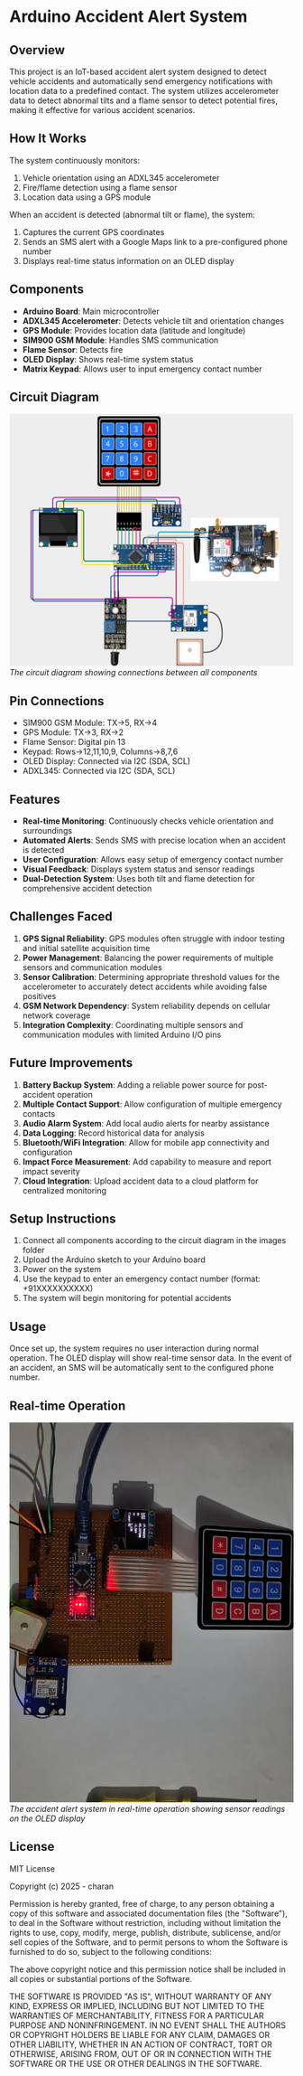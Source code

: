 # Arduino Accident Alert System

## Overview
This project is an IoT-based accident alert system designed to detect vehicle accidents and automatically send emergency notifications with location data to a predefined contact. The system utilizes accelerometer data to detect abnormal tilts and a flame sensor to detect potential fires, making it effective for various accident scenarios.

## How It Works
The system continuously monitors:
1. Vehicle orientation using an ADXL345 accelerometer
2. Fire/flame detection using a flame sensor
3. Location data using a GPS module

When an accident is detected (abnormal tilt or flame), the system:
1. Captures the current GPS coordinates
2. Sends an SMS alert with a Google Maps link to a pre-configured phone number
3. Displays real-time status information on an OLED display

## Components
- **Arduino Board**: Main microcontroller
- **ADXL345 Accelerometer**: Detects vehicle tilt and orientation changes
- **GPS Module**: Provides location data (latitude and longitude)
- **SIM900 GSM Module**: Handles SMS communication
- **Flame Sensor**: Detects fire
- **OLED Display**: Shows real-time system status
- **Matrix Keypad**: Allows user to input emergency contact number

## Circuit Diagram
![Circuit Diagram](images/Circuit_diagram.png)
*The circuit diagram showing connections between all components*

## Pin Connections
- SIM900 GSM Module: TX->5, RX->4
- GPS Module: TX->3, RX->2
- Flame Sensor: Digital pin 13
- Keypad: Rows->12,11,10,9, Columns->8,7,6
- OLED Display: Connected via I2C (SDA, SCL)
- ADXL345: Connected via I2C (SDA, SCL)

## Features
- **Real-time Monitoring**: Continuously checks vehicle orientation and surroundings
- **Automated Alerts**: Sends SMS with precise location when an accident is detected
- **User Configuration**: Allows easy setup of emergency contact number
- **Visual Feedback**: Displays system status and sensor readings
- **Dual-Detection System**: Uses both tilt and flame detection for comprehensive accident detection

## Challenges Faced
1. **GPS Signal Reliability**: GPS modules often struggle with indoor testing and initial satellite acquisition time
2. **Power Management**: Balancing the power requirements of multiple sensors and communication modules
3. **Sensor Calibration**: Determining appropriate threshold values for the accelerometer to accurately detect accidents while avoiding false positives
4. **GSM Network Dependency**: System reliability depends on cellular network coverage
5. **Integration Complexity**: Coordinating multiple sensors and communication modules with limited Arduino I/O pins

## Future Improvements
1. **Battery Backup System**: Adding a reliable power source for post-accident operation
2. **Multiple Contact Support**: Allow configuration of multiple emergency contacts
3. **Audio Alarm System**: Add local audio alerts for nearby assistance
4. **Data Logging**: Record historical data for analysis
5. **Bluetooth/WiFi Integration**: Allow for mobile app connectivity and configuration
6. **Impact Force Measurement**: Add capability to measure and report impact severity
7. **Cloud Integration**: Upload accident data to a cloud platform for centralized monitoring

## Setup Instructions
1. Connect all components according to the circuit diagram in the images folder
2. Upload the Arduino sketch to your Arduino board
3. Power on the system
4. Use the keypad to enter an emergency contact number (format: +91XXXXXXXXXX)
5. The system will begin monitoring for potential accidents

## Usage
Once set up, the system requires no user interaction during normal operation. The OLED display will show real-time sensor data. In the event of an accident, an SMS will be automatically sent to the configured phone number.

## Real-time Operation
![System in Operation](images/realtime_image.jpg)
*The accident alert system in real-time operation showing sensor readings on the OLED display*

## License

MIT License

Copyright (c) 2025 - charan

Permission is hereby granted, free of charge, to any person obtaining a copy
of this software and associated documentation files (the "Software"), to deal
in the Software without restriction, including without limitation the rights
to use, copy, modify, merge, publish, distribute, sublicense, and/or sell
copies of the Software, and to permit persons to whom the Software is
furnished to do so, subject to the following conditions:

The above copyright notice and this permission notice shall be included in all
copies or substantial portions of the Software.

THE SOFTWARE IS PROVIDED "AS IS", WITHOUT WARRANTY OF ANY KIND, EXPRESS OR
IMPLIED, INCLUDING BUT NOT LIMITED TO THE WARRANTIES OF MERCHANTABILITY,
FITNESS FOR A PARTICULAR PURPOSE AND NONINFRINGEMENT. IN NO EVENT SHALL THE
AUTHORS OR COPYRIGHT HOLDERS BE LIABLE FOR ANY CLAIM, DAMAGES OR OTHER
LIABILITY, WHETHER IN AN ACTION OF CONTRACT, TORT OR OTHERWISE, ARISING FROM,
OUT OF OR IN CONNECTION WITH THE SOFTWARE OR THE USE OR OTHER DEALINGS IN THE
SOFTWARE.
